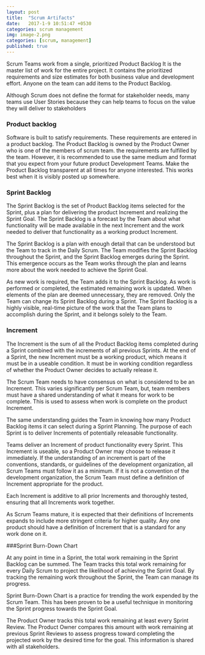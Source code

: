 ```yaml
---
layout: post
title:  "Scrum Artifacts"
date:   2017-1-9 10:51:47 +0530
categories: scrum management
img: image-2.png
categories: [scrum, management]
published: true
---
```

Scrum Teams work from a single, prioritized Product Backlog It is the master list of work for the entire project. It contains the prioritized requirements and size estimates for both business value and development effort. Anyone on the team can add items to the Product Backlog.

Although Scrum does not define the format for stakeholder needs, many teams use User Stories because they can help teams to focus on the value they will deliver to stakeholders


### Product backlog

Software is built to satisfy requirements. These requirements are entered in a product backlog. The Product Backlog is owned by the Product Owner who is one of the members of scrum team.  the requirements are fulfilled by the team. However, it is recommended to use the same medium and format that you expect from your future product Development Teams. Make the Product Backlog transparent at all times for anyone interested. This works best when it is visibly posted up somewhere.

### Sprint Backlog

The Sprint Backlog is the set of Product Backlog items selected for the Sprint, plus a plan for delivering the product Increment and realizing the Sprint Goal. The Sprint Backlog is a forecast by the Team about what functionality will be made available in the next Increment and the work needed to deliver that functionality as a working product Increment.

The Sprint Backlog is a plan with enough detail that can be understood but the Team to track in the Daily Scrum. The Team modifies the Sprint Backlog throughout the Sprint, and the Sprint Backlog emerges during the Sprint. This emergence occurs as the Team works through the plan and learns more about the work needed to achieve the Sprint Goal.

As new work is required, the Team adds it to the Sprint Backlog. As work is performed or completed, the estimated remaining work is updated. When elements of the plan are deemed unnecessary, they are removed. Only the Team can change its Sprint Backlog during a Sprint. The Sprint Backlog is a highly visible, real-time picture of the work that the Team plans to accomplish during the Sprint, and it belongs solely to the Team.

### Increment

The Increment is the sum of all the Product Backlog items completed during a Sprint combined with the increments of all previous Sprints. At the end of a Sprint, the new Increment must be a working product, which means it must be in a useable condition. It must be in working condition regardless of whether the Product Owner decides to actually release it.

The Scrum Team needs to have consensus on what is considered to be an Increment. This varies significantly per Scrum Team, but, team members must have a shared understanding of what it means for work to be complete. This is used to assess when work is complete on the product Increment.

The same understanding guides the Team in knowing how many Product Backlog items it can select during a Sprint Planning. The purpose of each Sprint is to deliver Increments of potentially releasable functionality.

Teams deliver an Increment of product functionality every Sprint. This Increment is useable, so a Product Owner may choose to release it immediately. If the understanding of an increment is part of the conventions, standards, or guidelines of the development organization, all Scrum Teams must follow it as a minimum. If it is not a convention of the development organization, the Scrum Team must define a definition of Increment appropriate for the product.

Each Increment is additive to all prior Increments and thoroughly tested, ensuring that all Increments work together.

As Scrum Teams mature, it is expected that their definitions of Increments expands to include more stringent criteria for higher quality. Any one product should have a definition of Increment that is a standard for any work done on it.

###Sprint Burn-Down Chart

At any point in time in a Sprint, the total work remaining in the Sprint Backlog can be summed. The Team tracks this total work remaining for every Daily Scrum to project the likelihood of achieving the Sprint Goal. By tracking the remaining work throughout the Sprint, the Team can manage its progress.

Sprint Burn-Down Chart is a practice for trending the work expended by the Scrum Team. This has been proven to be a useful technique in monitoring the Sprint progress towards the Sprint Goal.

The Product Owner tracks this total work remaining at least every Sprint Review. The Product Owner compares this amount with work remaining at previous Sprint Reviews to assess progress toward completing the projected work by the desired time for the goal. This information is shared with all stakeholders.

